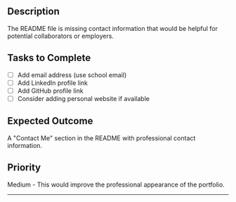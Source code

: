 ## Description
The README file is missing contact information that would be helpful for potential collaborators or employers.

## Tasks to Complete
- [ ] Add email address (use school email)
- [ ] Add LinkedIn profile link
- [ ] Add GitHub profile link
- [ ] Consider adding personal website if available

## Expected Outcome
A "Contact Me" section in the README with professional contact information.

## Priority
Medium - This would improve the professional appearance of the portfolio.

----------------------------------------------------------------------------------------------------
